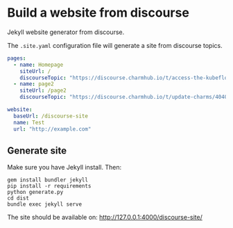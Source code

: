 # Build a website from discourse

Jekyll website generator from discourse.

The `.site.yaml` configuration file will generate a site from discourse topics.

```yaml
pages:
  - name: Homepage
    siteUrl: /
    discourseTopic: "https://discourse.charmhub.io/t/access-the-kubeflow-dashboard/3883"
  - name: page2
    siteUrl: /page2
    discourseTopic: "https://discourse.charmhub.io/t/update-charms/4040"

website:
  baseUrl: /discourse-site
  name: Test
  url: "http://example.com"
```

## Generate site

Make sure you have Jekyll install. Then:

```
gem install bundler jekyll
pip install -r requirements
python generate.py
cd dist
bundle exec jekyll serve
```

The site should be available on: http://127.0.0.1:4000/discourse-site/